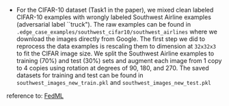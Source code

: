 - For the CIFAR-10 dataset (Task1 in the paper), we mixed clean labeled CIFAR-10 examples with wrongly labeled Southwest Airline examples (adversarial label ``truck"). The raw examples can be found in `.edge_case_examples/southwest_cifar10/southwest_airlines` where we download the images directly from Google. The first step we did to reprocess the data examples is rescaling them to dimension at `32x32x3` to fit the CIFAR image size. We split the Southwest Airline examples to training (70%) and test (30%) sets and augment each image from 1 copy to 4 copies using rotation at degrees of 90, 180, and 270. The saved datasets for training and test can be found in `southwest_images_new_train.pkl` and `southwest_images_new_test.pkl`

reference to: [FedML](https://github.com/FedML-AI/FedML)